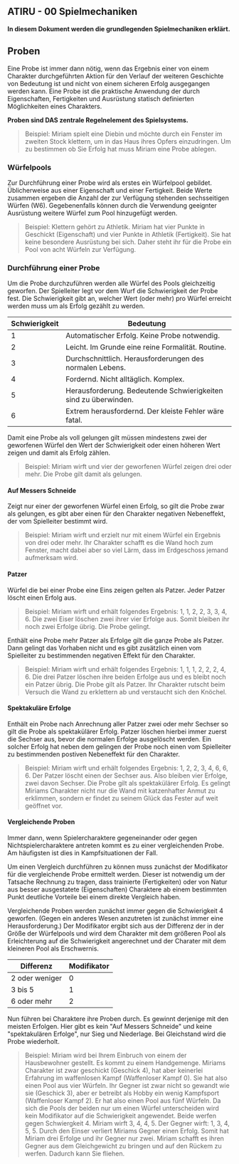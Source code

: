 ## ATIRU - 00 Spielmechaniken

**In diesem Dokument werden die grundlegenden Spielmechaniken erklärt.**

## Proben

Eine Probe ist immer dann nötig, wenn das Ergebnis einer von einem Charakter durchgeführten Aktion für den Verlauf der weiteren Geschichte von Bedeutung ist und nicht von einem sicheren Erfolg ausgegangen werden kann. Eine Probe ist die praktische Anwendung der durch Eigenschaften, Fertigkeiten und Ausrüstung statisch definierten Möglichkeiten eines Charakters.

**Proben sind DAS zentrale Regelnelement des Spielsystems.**

> Beispiel: Miriam spielt eine Diebin und möchte durch ein Fenster im zweiten Stock klettern, um in das Haus ihres Opfers einzudringen. Um zu bestimmen ob Sie Erfolg hat muss Miriam eine Probe ablegen.

### Würfelpools

Zur Durchführung einer Probe wird als erstes ein Würfelpool gebildet. Üblicherweise aus einer Eigenschaft und einer Fertigkeit. Beide Werte zusammen ergeben die Anzahl der zur Verfügung stehenden sechsseitigen Würfen (W6). Gegebenenfalls können durch die Verwendung geeignter Ausrüstung weitere Würfel zum Pool hinzugefügt werden.

> Beispiel: Klettern gehört zu Athletik. Miriam hat vier Punkte in Geschickt (Eigenschaft) und vier Punkte in Athletik (Fertigkeit). Sie hat keine besondere Ausrüstung bei sich. Daher steht ihr für die Probe ein Pool von acht Würfeln zur Verfügung.

### Durchführung einer Probe

Um die Probe durchzuführen werden alle Würfel des Pools gleichzeitig geworfen. Der Spielleiter legt vor dem Wurf die Schwierigkeit der Probe fest. Die Schwierigkeit gibt an, welcher Wert (oder mehr) pro Würfel erreicht werden muss um als Erfolg gezählt zu werden.

| Schwierigkeit | Bedeutung                                                       |
| ------------- | --------------------------------------------------------------- |
| 1             | Automatischer Erfolg. Keine Probe notwendig.                    |
| 2             | Leicht. Im Grunde eine reine Formalität. Routine.               |
| 3             | Durchschnittlich. Herausforderungen des normalen Lebens.        |
| 4             | Fordernd. Nicht alltäglich. Komplex.                            |
| 5             | Herausforderung. Bedeutende Schwierigkeiten sind zu überwinden. |
| 6             | Extrem herausfordernd. Der kleiste Fehler wäre fatal.           |

Damit eine Probe als voll gelungen gilt müssen mindestens zwei der geworfenen Würfel den Wert der Schwierigkeit oder einen höheren Wert zeigen und damit als Erfolg zählen.

> Beispiel: Miriam wirft und vier der geworfenen Würfel zeigen drei oder mehr. Die Probe gilt damit als gelungen.

#### Auf Messers Schneide

Zeigt nur einer der geworfenen Würfel einen Erfolg, so gilt die Probe zwar als gelungen, es gibt aber einen für den Charakter negativen Nebeneffekt, der vom Spielleiter bestimmt wird.

> Beispiel: Miriam wirft und erzielt nur mit einem Würfel ein Ergebnis von drei oder mehr. Ihr Charakter schafft es die Wand hoch zum Fenster, macht dabei aber so viel Lärm, dass im Erdgeschoss jemand aufmerksam wird.

#### Patzer

Würfel die bei einer Probe eine Eins zeigen gelten als Patzer. Jeder Patzer löscht einen Erfolg aus.

> Beispiel: Miriam wirft und erhält folgendes Ergebnis: 1, 1, 2, 2, 3, 3, 4, 6. Die zwei Eiser löschen zwei ihrer vier Erfolge aus. Somit bleiben ihr noch zwei Erfolge übrig. Die Probe gelingt.

Enthält eine Probe mehr Patzer als Erfolge gilt die ganze Probe als Patzer. Dann gelingt das Vorhaben nicht und es gibt zusätzlich einen vom Spielleiter zu bestimmenden negativen Effekt für den Charakter.

> Beispiel: Miriam wirft und erhält folgendes Ergebnis: 1, 1, 1, 2, 2, 2, 4, 6. Die drei Patzer löschen ihre beiden Erfolge aus und es bleibt noch ein Patzer übrig. Die Probe gilt als Patzer. Ihr Charakter rutscht beim Versuch die Wand zu erklettern ab und verstaucht sich den Knöchel.

#### Spektakuläre Erfolge

Enthält ein Probe nach Anrechnung aller Patzer zwei oder mehr Sechser so gilt die Probe als spektakülärer Erfolg. Patzer löschen hierbei immer zuerst die Sechser aus, bevor die normalen Erfolge ausgelöscht werden. Ein solcher Erfolg hat neben dem gelingen der Probe noch einen vom Spielleiter zu bestimmenden postiven Nebeneffekt für den Charakter.

> Beispiel: Miriam wirft und erhält folgendes Ergebnis: 1, 2, 2, 3, 4, 6, 6, 6. Der Patzer löscht einen der Sechser aus. Also bleiben vier Erfolge, zwei davon Sechser. Die Probe gilt als spektakülärer Erfolg. Es gelingt Miriams Charakter nicht nur die Wand mit katzenhafter Anmut zu erklimmen, sondern er findet zu seinem Glück das Fester auf weit geöffnet vor.

#### Vergleichende Proben

Immer dann, wenn Spielercharaktere gegeneinander oder gegen Nichtspielercharaktere antreten kommt es zu einer vergleichenden Probe. Am häufigsten ist dies in Kampfsituationen der Fall. 

Um einen Vergleich durchführen zu können muss zunächst der Modifikator für die vergleichende Probe ermittelt werden. Dieser ist notwendig um der Tatsache Rechnung zu tragen, dass trainierte (Fertigkeiten) oder von Natur aus besser ausgestatete (Eigenschaften) Charaktere ab einem bestimmten Punkt deutliche Vorteile bei einem direkte Vergleich haben. 

Vergleichende Proben werden zunächst immer gegen die Schwierigkeit 4 geworfen. (Gegen ein anderes Wesen anzutreten ist zunächst immer eine Herausforderung.) Der Modifikator ergibt sich aus der Differenz der in der Größe der Würfelpools und wird dem Charakter mit dem größeren Pool als Erleichterung auf die Schwierigkeit angerechnet und der Charater mit dem kleineren Pool als Erschwernis.

| Differenz      | Modifikator |
| -------------- | ----------- |
| 2 oder weniger | 0           |
| 3 bis 5        | 1           |
| 6 oder mehr    | 2           |

Nun führen bei Charaktere ihre Proben durch. Es gewinnt derjenige mit den meisten Erfolgen. Hier gibt es kein "Auf Messers Schneide" und keine "spektakulären Erfolge", nur Sieg und Niederlage. Bei Gleichstand wird die Probe wiederholt.

> Beispiel: Miriam wird bei Ihrem Einbruch von einem der Hausbewohner gestellt. Es kommt zu einem Handgemenge. Miriams Charakter ist zwar geschickt (Geschick 4), hat aber keinerlei Erfahrung im waffenlosen Kampf (Waffenloser Kampf 0). Sie hat also einen Pool aus vier Würfeln. Ihr Gegner ist zwar nicht so gewandt wie sie (Geschick 3), aber er betreibt als Hobby ein wenig Kampfsport (Waffenloser Kampf 2). Er hat also einen Pool aus fünf Würfeln. Da sich die Pools der beiden nur um einen Würfel unterscheiden wird kein Modifikator auf die Schwierigkeit angewendet. Beide werfen gegen Schwiergkeit 4. Miriam wirft 3, 4, 4, 5. Der Gegner wirft: 1, 3, 4, 5, 5. Durch den Einser verliert Miriams Gegner einen Erfolg. Somit hat Miriam drei Erfolge und ihr Gegner nur zwei. Miriam schafft es ihren Gegner aus dem Gleichgewicht zu bringen und auf den Rückem zu werfen. Dadurch kann Sie fliehen.